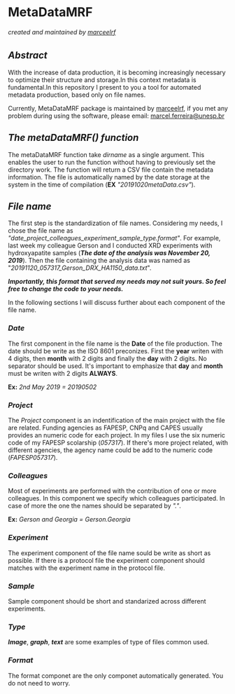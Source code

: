 # MetaDataMRF

###### *created and maintained by [marceelrf](https://github.com/marceelrf)*

## *Abstract*
With the increase of data production, it is becoming increasingly necessary to optimize their structure and storage.In this context metadata is fundamental.In this repository I present to you a tool for automated metadata production, based only on file names.

Currently, MetaDataMRF package is maintained by [marceelrf](https://github.com/marceelrf), if you met any problem during using the software, please email: marcel.ferreira@unesp.br

## *The metaDataMRF() function*
The metaDataMRF function take *dirname* as a single argument. This enables the user to run the function without having to previously set the directory work. The function will return a CSV file contain the metadata information. The file is automatically named by the date storage at the system in the time of compilation (**EX** *"20191020metaData.csv"*).

## *File name*
The first step is the standardization of file names. Considering my needs, I chose the file name as *"date_project_colleagues_experiment_sample_type.format"*. For example, last week my colleague Gerson and I conducted XRD experiments with hydroxyapatite samples (*__The date of the analysis was November 20, 2019__*). Then the file containing the analysis data was named as "*20191120_057317_Gerson_DRX_HA1150_data.txt*".

**_Importantly, this format that served my needs may not suit yours. So feel free to change the code to your needs._**

In the following sections I will discuss further about each component of the file name.

### *Date*
The first component in the file name is the **Date** of the file production. The date should be write as the ISO 8601 preconizes. First the **year** writen with 4 digits, then **month** with 2 digits and finally the **day** with 2 digits. No separator should be used. It's important to emphasize that **day** and **month** must be writen with 2 digits **ALWAYS**. 

**Ex:** *2nd May 2019 = 20190502*

### *Project*
The *Project* component is an indentification of the main project with the file are related. Funding agencies as FAPESP, CNPq and CAPES usually provides an numeric code for each project. In my files I use the six numeric code of my FAPESP scolarship (*057317*). If there's more project related, with different agencies, the agency name could be add to the numeric code (*FAPESP057317*).

### *Colleagues*
Most of experiments are performed with the contribution of one or more colleagues. In this component we specify which colleagues participated. In case of more the one the names should be separated by *"."*.

**Ex:** *Gerson and Georgia = Gerson.Georgia*

### *Experiment*
The experiment component of the file name sould be write as short as possible. If there is a protocol file the experiment component should matches with the experiment name in the protocol file.

### *Sample*
Sample component should be short and standarized across different experiments.

### *Type*
**_Image_**, **_graph_**, **_text_** are some examples of type of files common used.

### *Format*
The format componet are the only componet automatically generated. You do not need to worry.
